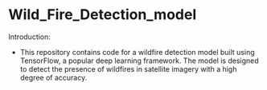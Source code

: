 # Wild_Fire_Detection_model
Introduction:

- This repository contains code for a wildfire detection model built using TensorFlow, a popular deep learning framework. The model is designed to detect the presence of 
 wildfires in satellite imagery with a high degree of accuracy.
